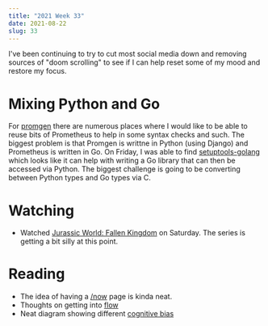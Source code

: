 ```yaml
---
title: "2021 Week 33"
date: 2021-08-22
slug: 33
---
```


I've been continuing to try to cut most social media down and removing sources of "doom scrolling" to see if I can help reset some of my mood and restore my focus.

<!--more-->

# Mixing Python and Go

For [promgen] there are numerous places where I would like to be able to reuse bits of Prometheus to help in some syntax checks and such. The biggest problem is that Promgen is writtne in Python (using Django) and Prometheus is written in Go. On Friday, I was able to find [setuptools-golang] which looks like it can help with writing a Go library that can then be accessed via Python. The biggest challenge is going to be converting between Python types and Go types via C.

# Watching

- Watched [Jurassic World: Fallen Kingdom](https://en.wikipedia.org/wiki/Jurassic_World:_Fallen_Kingdom) on Saturday. The series is getting a bit silly at this point.

# Reading

- The idea of having a [/now](https://nownownow.com/about) page is kinda neat.
- Thoughts on getting into [flow](https://sharif.io/flow/)
- Neat diagram showing different [cognitive bias](https://upload.wikimedia.org/wikipedia/commons/6/65/Cognitive_bias_codex_en.svg)

[promgen]: https://github.com/line/promgen
[setuptools-golang]: https://github.com/asottile/setuptools-golang/
